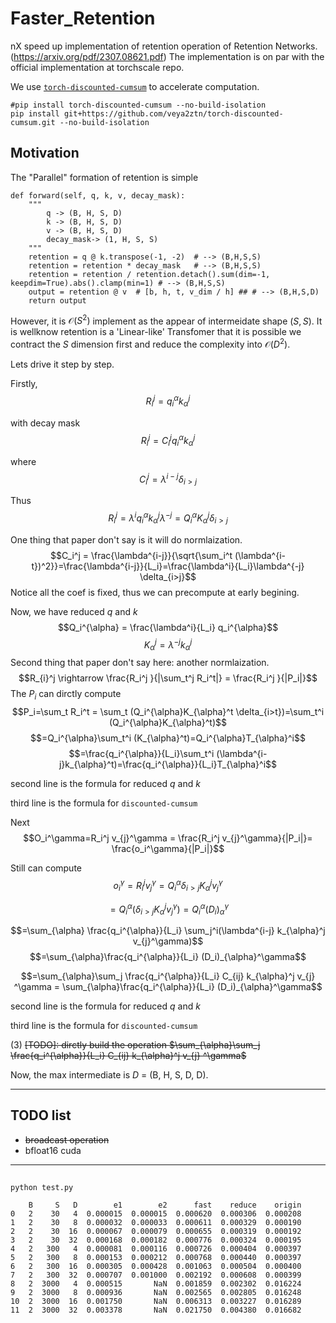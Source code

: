 # Faster_Retention
nX speed up implementation of retention operation of Retention Networks. (https://arxiv.org/pdf/2307.08621.pdf)
The implementation is on par with the official implementation at torchscale repo.

We use [`torch-discounted-cumsum`](https://github.com/toshas/torch-discounted-cumsum) to accelerate computation.

```
#pip install torch-discounted-cumsum --no-build-isolation
pip install git+https://github.com/veya2ztn/torch-discounted-cumsum.git --no-build-isolation
```

## Motivation
The "Parallel" formation of retention is simple 
```
def forward(self, q, k, v, decay_mask):
    """
        q -> (B, H, S, D)
        k -> (B, H, S, D)
        v -> (B, H, S, D)
        decay_mask-> (1, H, S, S)
    """
    retention = q @ k.transpose(-1, -2)  # --> (B,H,S,S)
    retention = retention * decay_mask   # --> (B,H,S,S)
    retention = retention / retention.detach().sum(dim=-1, keepdim=True).abs().clamp(min=1) # --> (B,H,S,S)
    output = retention @ v  # [b, h, t, v_dim / h] ## # --> (B,H,S,D)
    return output
```

However, it is $\mathcal{O}(S^2)$ implement as the appear of intermeidate shape $(S,S)$. It is wellknow retention is a 'Linear-like' Transfomer that it is possible we contract the $S$ dimension first and reduce the complexity into $\mathcal{O}(D^2)$.

Lets drive it step by step.

Firstly, 
$$R_{i}^j = q_i^{\alpha}k_{\alpha}^j$$


with decay mask 
$$R_{i}^j = C_i^j q_i^{\alpha}k_{\alpha}^j$$

where
$$C_i^j = \lambda^{i-j} \delta_{i>j}$$

Thus
$$R_i^j = \lambda^{i} q_i^{\alpha}k_{\alpha}^j \lambda^{-j} = Q_i^{\alpha} K_{\alpha}^j \delta_{i>j}$$

One thing that paper don't say is it will do normlaization.
$$C_i^j = \frac{\lambda^{i-j}}{\sqrt{\sum_i^t (\lambda^{i-t})^2}}=\frac{\lambda^{i-j}}{L_i}=\frac{\lambda^i}{L_i}\lambda^{-j} \delta_{i>j}$$
Notice all the coef is fixed, thus we can precompute at early begining.

Now, we have reduced $q$ and $k$
$$Q_i^{\alpha} =  \frac{\lambda^i}{L_i}  q_i^{\alpha}$$
$$K_{\alpha}^j =  \lambda^{-j} k_{\alpha}^j $$
Second thing that paper don't say here: another normlaization.
$$R_{i}^j \rightarrow \frac{R_i^j }{|\sum_t^j R_i^t|} = \frac{R_i^j }{|P_i|}$$
The $P_i$ can dirctly compute
$$P_i=\sum_t R_i^t = \sum_t (Q_i^{\alpha}K_{\alpha}^t \delta_{i>t})=\sum_t^i (Q_i^{\alpha}K_{\alpha}^t)$$
$$=Q_i^{\alpha}\sum_t^i (K_{\alpha}^t)=Q_i^{\alpha}T_{\alpha}^i$$
$$=\frac{q_i^{\alpha}}{L_i}\sum_t^i (\lambda^{i-j}k_{\alpha}^t)=\frac{q_i^{\alpha}}{L_i}T_{\alpha}^i$$


second line is the formula for reduced $q$ and $k$

third line is the formula for `discounted-cumsum`

Next
$$O_i^\gamma=R_i^j v_{j}^\gamma = \frac{R_i^j v_{j}^\gamma}{|P_i|}= \frac{o_i^\gamma}{|P_i|}$$

Still can compute
$$o_i^{\gamma} = R_i^j v_{j}^\gamma = Q_i^{\alpha}\delta_{i>j}K_{\alpha}^j  v_{j}^\gamma$$

$$= Q_i^{\alpha}(\delta_{i>j} K_{\alpha}^j  v_{j}^\gamma) = Q_i^{\alpha} (D_i)_{\alpha}^\gamma $$

$$=\sum_{\alpha} \frac{q_i^{\alpha}}{L_i} \sum_j^i(\lambda^{i-j} k_{\alpha}^j  v_{j}^\gamma)$$
$$=\sum_{\alpha}\frac{q_i^{\alpha}}{L_i} (D_i)_{\alpha}^\gamma$$

$$=\sum_{\alpha}\sum_j \frac{q_i^{\alpha}}{L_i} C_{ij} k_{\alpha}^j v_{j} ^\gamma = \sum_{\alpha}\frac{q_i^{\alpha}}{L_i} (D_i)_{\alpha}^\gamma$$


second line is the formula for reduced $q$ and $k$

third line is the formula for `discounted-cumsum`

(3) ~~[TODO]: dirctly build the operation $\sum_{\alpha}\sum_j \frac{q_i^{\alpha}}{L_i} C_{ij} k_{\alpha}^j v_{j} ^\gamma$~~


Now, the max intermediate is $D$ = (B, H, S, D, D).

----
## TODO list
- ~~broadcast operation~~
- bfloat16 cuda
---------------
## 
```
python test.py

    B     S   D        e1        e2      fast    reduce    origin
0   2    30   4  0.000015  0.000015  0.000620  0.000306  0.000208
1   2    30   8  0.000032  0.000033  0.000611  0.000329  0.000190
2   2    30  16  0.000067  0.000079  0.000655  0.000319  0.000192
3   2    30  32  0.000168  0.000182  0.000776  0.000324  0.000195
4   2   300   4  0.000081  0.000116  0.000726  0.000404  0.000397
5   2   300   8  0.000153  0.000212  0.000768  0.000440  0.000397
6   2   300  16  0.000305  0.000428  0.001063  0.000504  0.000400
7   2   300  32  0.000707  0.001000  0.002192  0.000608  0.000399
8   2  3000   4  0.000515       NaN  0.001859  0.002302  0.016224
9   2  3000   8  0.000936       NaN  0.002565  0.002805  0.016248
10  2  3000  16  0.001750       NaN  0.006313  0.003227  0.016289
11  2  3000  32  0.003378       NaN  0.021750  0.004380  0.016682
```
